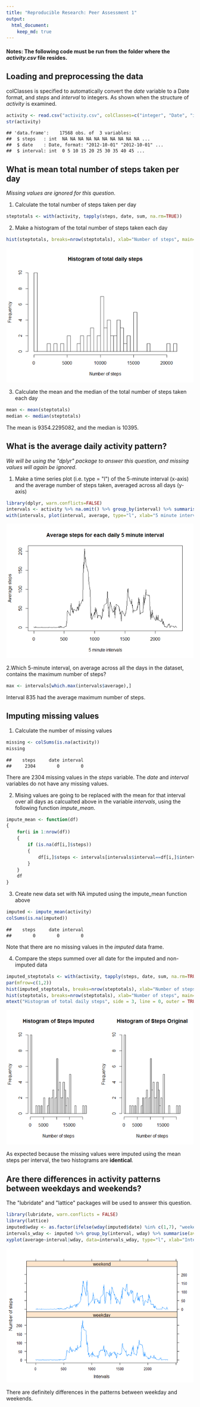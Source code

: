 ```yaml
---
title: "Reproducible Research: Peer Assessment 1"
output: 
  html_document:
    keep_md: true
---
```

#### Notes: The following code must be run from the folder where the *activity.csv* file resides.

## Loading and preprocessing the data  
colClasses is specified to automatically convert the *date* variable to a Date format, and *steps* and *interval* to integers. As shown when the structure of *activity* is examined.  

```r
activity <- read.csv("activity.csv", colClasses=c("integer", "Date", "integer"), header=TRUE)
str(activity)
```

```
## 'data.frame':	17568 obs. of  3 variables:
##  $ steps   : int  NA NA NA NA NA NA NA NA NA NA ...
##  $ date    : Date, format: "2012-10-01" "2012-10-01" ...
##  $ interval: int  0 5 10 15 20 25 30 35 40 45 ...
```


## What is mean total number of steps taken per day  
*Missing values are ignored for this question*.  

1. Calculate the total number of steps taken per day

```r
steptotals <- with(activity, tapply(steps, date, sum, na.rm=TRUE))
```

2. Make a histogram of the total number of steps taken each day

```r
hist(steptotals, breaks=nrow(steptotals), xlab="Number of steps", main="Histogram of total daily steps")
```

![](PA1_template_files/figure-html/unnamed-chunk-3-1.png)<!-- -->

3. Calculate the mean and the median of the total number of steps taken each day


```r
mean <- mean(steptotals)
median <- median(steptotals)
```
  
The mean is 9354.2295082, and the median is 10395.  

## What is the average daily activity pattern?
*We will be using the "dplyr" package to answer this question, and missing values will again be ignored*.  

1. Make a time series plot (i.e. type = "l") of the 5-minute interval (x-axis) and the average number of steps taken, averaged across all days (y-axis)

```r
library(dplyr, warn.conflicts=FALSE)
intervals <- activity %>% na.omit() %>% group_by(interval) %>% summarise(average=mean(steps))
with(intervals, plot(interval, average, type="l", xlab="5 minute intervals", ylab="Average steps", main="Average steps for each daily 5 minute interval"))
```

![](PA1_template_files/figure-html/unnamed-chunk-5-1.png)<!-- -->

2.Which 5-minute interval, on average across all the days in the dataset, contains the maximum number of steps?


```r
max <- intervals[which.max(intervals$average),]
```

Interval 835 had the average maximum number of steps.  

## Imputing missing values  

1. Calculate the number of missing values

```r
missing <- colSums(is.na(activity))
missing
```

```
##    steps     date interval 
##     2304        0        0
```
There are 2304 missing values in the *steps* variable. The *date* and *interval* variables do not have any missing values.  

2. Mising values are going to be replaced with the mean for that interval over all days as calcualted above in the variable *intervals*, using the following function *impute_mean*.  

```r
impute_mean <- function(df)
{
    for(i in 1:nrow(df))
    {
        if (is.na(df[i,]$steps))
        {
            df[i,]$steps <- intervals[intervals$interval==df[i,]$interval,]$average
        }
    }
    df
}
```

3. Create new data set with NA imputed using the impute_mean function above

```r
imputed <- impute_mean(activity)
colSums(is.na(imputed))
```

```
##    steps     date interval 
##        0        0        0
```
Note that there are no missing values in the *imputed* data frame.  

4. Compare the steps summed over all date for the imputed and non-imputed data  

```r
imputed_steptotals <- with(activity, tapply(steps, date, sum, na.rm=TRUE))
par(mfrow=c(1,2))
hist(imputed_steptotals, breaks=nrow(steptotals), xlab="Number of steps", main="Histogram of Steps Imputed")
hist(steptotals, breaks=nrow(steptotals), xlab="Number of steps", main="Histogram of Steps Original")
mtext("Histogram of total daily steps", side = 3, line = 0, outer = TRUE, font=2)
```

![](PA1_template_files/figure-html/unnamed-chunk-10-1.png)<!-- -->

As expected because the missing values were imputed using the mean steps per interval, the two histograms are **identical**.  

## Are there differences in activity patterns between weekdays and weekends? 
The "lubridate" and "lattice" packages will be used to answer this question.  

```r
library(lubridate, warn.conflicts = FALSE)
library(lattice)
imputed$wday <- as.factor(ifelse(wday(imputed$date) %in% c(1,7), "weekend", "weekday"))
intervals_wday <- imputed %>% group_by(interval, wday) %>% summarise(average=mean(steps))
xyplot(average~interval|wday, data=intervals_wday, type="l", xlab="Intervals", ylab="Number of steps", layout=c(1,2))
```

![](PA1_template_files/figure-html/unnamed-chunk-12-1.png)<!-- -->
  
There are definitely differences in the patterns between weekday and weekends.  
